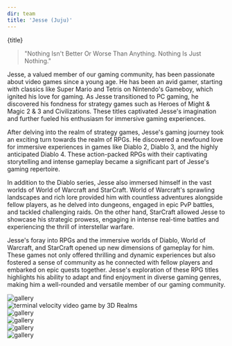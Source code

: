 ```yaml
---
dir: team
title: 'Jesse (Juju)'
---
```


<script>
  import { Img, Heading, P, Blockquote } from 'flowbite-svelte';
</script>

<Heading class="p-8" tag="h1" customSize="text-3xl">{title}</Heading>
<Blockquote class="px-8 py-4">
"Nothing Isn't Better Or Worse Than Anything. Nothing Is Just Nothing."</Blockquote>
<P class="px-8 py-4">

Jesse, a valued member of our gaming community, has been passionate about video games since a young age. 
He has been an avid gamer, starting with classics like Super Mario and Tetris on Nintendo's Gameboy, 
which ignited his love for gaming. As Jesse transitioned to PC gaming, he discovered his fondness for strategy games 
such as Heroes of Might & Magic 2 & 3 and Civilizations. These titles captivated Jesse's imagination 
and further fueled his enthusiasm for immersive gaming experiences.
</P>

<p class="px-8 py-4">
After delving into the realm of strategy games, Jesse's gaming journey took an exciting turn towards the realm of RPGs. 
He discovered a newfound love for immersive experiences in games like Diablo 2, Diablo 3, and the highly anticipated 
Diablo 4. These action-packed RPGs with their captivating storytelling and intense gameplay became a significant part 
of Jesse's gaming repertoire.
</p>

<p class="px-8 py-4">
In addition to the Diablo series, Jesse also immersed himself in the vast worlds of World of Warcraft and StarCraft. 
World of Warcraft's sprawling landscapes and rich lore provided him with countless adventures alongside fellow players, 
as he delved into dungeons, engaged in epic PvP battles, and tackled challenging raids. On the other hand, StarCraft 
allowed Jesse to showcase his strategic prowess, engaging in intense real-time battles and experiencing the thrill of 
interstellar warfare.
</p>

<p class="px-8 py-4">
Jesse's foray into RPGs and the immersive worlds of Diablo, World of Warcraft, and StarCraft opened up new dimensions 
of gameplay for him. These games not only offered thrilling and dynamic experiences but also fostered a sense of 
community as he connected with fellow players and embarked on epic quests together. Jesse's exploration of these RPG 
titles highlights his ability to adapt and find enjoyment in diverse gaming genres, making him a well-rounded and 
versatile member of our gaming community.
</p>


<div class="container mx-auto px-8 py-4 lg:px-32 lg:pt-24">
  <div class="-m-1 flex flex-wrap md:-m-2">
    <div class="flex w-1/2 flex-wrap">
      <div class="w-1/2 p-1 md:p-2">
        <img
          alt="gallery"
          class="block h-full w-full rounded-lg object-cover object-center"
          src="/images/tides_of_darkness.jpg"/>
      </div>
      <div class="w-1/2 p-1 md:p-2">
        <img
          alt="terminal velocity video game by 3D Realms"
          class="block h-full w-full rounded-lg object-cover object-center"
          src="/images/terminal_velocity.jpg" />
      </div>
      <div class="w-full p-1 md:p-2">
        <img
          alt="gallery"
          class="block h-full w-full rounded-lg object-cover object-center"
          src="/images/hom3.jpeg" />
      </div>
    </div>
    <div class="flex w-1/2 flex-wrap">
      <div class="w-full p-1 md:p-2">
        <img
          alt="gallery"
          class="block h-full w-full rounded-lg object-cover object-center"
          src="/images/diablo1.jpg" />
      </div>
      <div class="w-1/2 p-1 md:p-2">
        <img
          alt="gallery"
          class="block h-full w-full rounded-lg object-cover object-center"
          src="/images/monkey_island.jpeg" />
      </div>
      <div class="w-1/2 p-1 md:p-2">
        <img
          alt="gallery"
          class="block h-full w-full rounded-lg object-cover object-center"
          src="/images/mario.jpeg" />
      </div>
    </div>
  </div>
</div>




